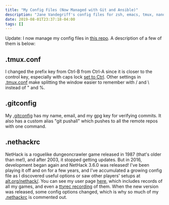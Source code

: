 ```yaml
---
title: "My Config Files (Now Managed with Git and Ansible)"
description: "Jane Vandegriff's config files for zsh, emacs, tmux, nano, nethack, etc."
date: 2019-08-01T23:37:18-04:00
tags: []
---
```


Update: I now manage my config files in [this repo](https://codeberg.org/johanvandegriff/dotfiles). A description of a few of them is below:

## .tmux.conf
I changed the prefix key from Ctrl-B from Ctrl-A since it is closer to the control key, especially with caps lock [set to Ctrl](/blog/linux-remap-right-alt-and-ctrl-to-home-and-end/). Other settings in [.tmux.conf](https://codeberg.org/johanvandegriff/dotfiles/src/branch/main/roles/tmux/files/tmux.conf) make splitting the window easier to remember with / and \ instead of " and %.

## .gitconfig
My [.gitconfig](https://codeberg.org/johanvandegriff/dotfiles/src/branch/main/roles/git/files/gitconfig) has my name, email, and my gpg key for verifying commits. It also has a custom alias "git pushall" which pushes to all the remote repos with one command.

## .nethackrc
NetHack is a roguelike dungeoncrawler game released in 1987 (that's older than me!), and after 2003, it stopped getting updates. But in 2016, development began again and NetHack 3.6.0 was released! I've been playing it off and on for a few years, and I've accumulated a growing config file as I discovered useful options or saw other players' setups at [alt.org/nethack/](https://alt.org/nethack/). You can see my user page [here](https://alt.org/nethack/player-all.php?player=jjvan), which includes records of all my games, and even a [ttyrec recording](https://alt.org/nethack/browsettyrec.php?player=jjvan) of them. When the new version was released, some config options changed, which is why so much of my [.nethackrc](https://codeberg.org/johanvandegriff/dotfiles/src/branch/main/roles/nethack/files/nethackrc) is commented out.
